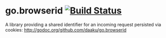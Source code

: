 go.browserid [![Build Status](https://secure.travis-ci.org/daaku/go.browserid.png)](http://travis-ci.org/daaku/go.browserid)
============

A library providing a shared identifier for an incoming request
persisted via cookies:
http://godoc.org/github.com/daaku/go.browserid
